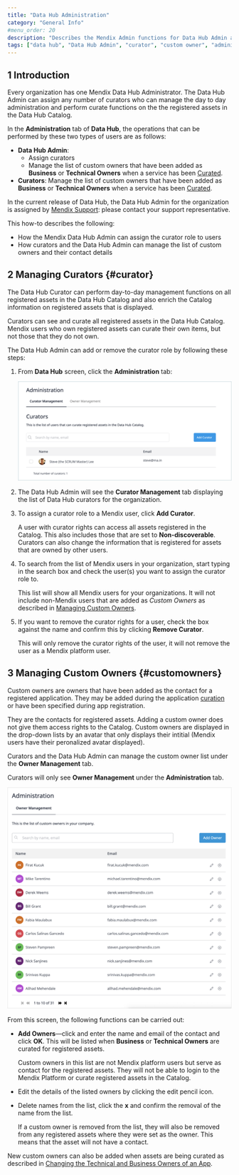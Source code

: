```yaml
---
title: "Data Hub Administration"
category: "General Info"
#menu_order: 20
description: "Describes the Mendix Admin functions for Data Hub Admin and curators."
tags: ["data hub", "Data Hub Admin", "curator", "custom owner", "administration"]
---
```


## 1 Introduction

Every organization has one Mendix Data Hub Administrator. The Data Hub Admin can assign any number of curators who can manage the day to day administration and perform curate functions on the the registered assets in the Data Hub Catalog.

In the **Administration** tab of **Data Hub**, the operations that can be performed by these two types of users are as follows:

* **Data Hub Admin**:
  * Assign curators
  * Manage the list of custom owners that have been added as **Business** or **Technical Owners** when a service has been [Curated](/data-hub/data-hub-catalog/curate#custom-owner).
* **Curators**:
  Manage the list of custom owners that have been added as **Business** or **Technical Owners** when a service has been [Curated](/data-hub/data-hub-catalog/curate#custom-owner).


In the current release of Data Hub, the Data Hub Admin for the organization is assigned by [Mendix Support](https://support.mendix.com/hc/en-us): please contact your support representative.


This how-to describes the following:

- How the Mendix Data Hub Admin can assign the curator role to users
- How curators and the Data Hub Admin can manage the list of custom owners and their contact details

## 2 Managing Curators {#curator}

The Data Hub Curator can perform day-to-day management functions on all registered assets in the Data Hub Catalog and also enrich the Catalog information on registered assets that is displayed.

Curators can see and curate all registered assets in the Data Hub Catalog. Mendix users who own registered assets can curate their own items, but not those that they do not own.

The Data Hub Admin can add or remove the curator role by following these steps:

1. From **Data Hub** screen, click the **Administration** tab:

	![Administration](attachments/data-hub-admin/administration.png)

2. The Data Hub Admin will see the **Curator Management** tab displaying  the list of Data Hub curators for the organization.

3. To assign a curator role to a Mendix user, click **Add Curator**.

	A user with curator rights can access all assets registered in the Catalog. This also includes those that are set to **Non-discoverable**. Curators can also change the information that is registered for assets that are owned by other users. 

4. To search from the list of Mendix users in your organization, start typing in the search box and check the user(s) you want to assign the curator role to.

	This list will show all Mendix users for your organizations. It will not include non-Mendix users that are  added as *Custom Owners* as described in [Managing Custom Owners](#customowners).

5. If you want to remove the curator rights for a user, check the box against the name and confirm this by clicking **Remove Curator**.

	This will only remove the curator rights of the user, it will not remove the user as a Mendix platform user.

## 3 Managing Custom Owners {#customowners}

Custom owners are owners that have been added as the contact for a registered application. They may be added during the application [curation](/data-hub/data-hub-catalog/curate#custom-owner) or have been specified during app registration.

They are  the contacts for registered assets. Adding a custom owner does not give them access rights to the Catalog. Custom owners are displayed in the drop-down lists by an avatar that only displays their intitial (Mendix users have their peronalized avatar displayed).

Curators and the Data Hub Admin can manage the custom owner list under the **Owner Management** tab.


Curators will only see  **Owner Management** under the **Administration** tab.


![owner admin](attachments/data-hub-admin/owner-management.png)

From this screen, the following functions can be carried out:

* **Add Owners**—click and enter the name and email of the contact and click **OK**. This will be listed when **Business** or **Technical Owners** are curated for registered assets.

	Custom owners in this list are not Mendix platform users but serve as contact for the registered assets.  They will not be able to login to the Mendix Platform or curate registered assets in the Catalog. 

* Edit the details of the listed owners by clicking the edit pencil icon.
* Delete names from the list, click the **x** and confirm the removal of the name from the list.

	If a custom owner is removed from the list, they will also be removed from any registered assets where they were set as the owner. This means that the asset will not have a contact.

New custom owners can also be added when assets are being curated as described in [Changing the Technical and Business Owners of an App](/data-hub/data-hub-catalog/curate#custom-owner).